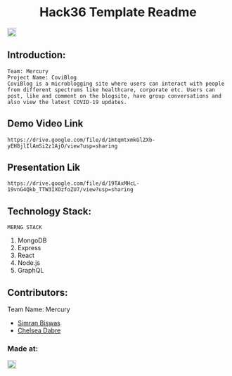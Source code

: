 <h1 align="center">Hack36 Template Readme</h1>
<p align="center">
</p>

<a href="https://hack36.com"> <img src="http://bit.ly/BuiltAtHack36" height=20px> </a>


## Introduction:
	Team: Mercury
	Project Name: CoviBlog
	CoviBlog is a microblogging site where users can interact with people from different spectrums like healthcare, corporate etc. Users can post, like and comment on the blogsite, have group conversations and also view the latest COVID-19 updates.

  
## Demo Video Link
	https://drive.google.com/file/d/1mtqmtxmkGlZXb-yEH8jlIlAmSi2z1AjO/view?usp=sharing
	
## Presentation Lik
	https://drive.google.com/file/d/19TAxMHcL-19vnG4Qkb_TTW3IXOzfoZU7/view?usp=sharing

## Technology Stack:
	MERNG STACK
  1) MongoDB
  2) Express
  3) React
  4) Node.js
  5) GraphQL
  

## Contributors:

Team Name: Mercury

* [Simran Biswas](https://github.com/simranbiswas) 
* [Chelsea Dabre](https://github.com/Chelsea0608)


### Made at:
<a href="https://hack36.com"> <img src="http://bit.ly/BuiltAtHack36" height=20px> </a>
